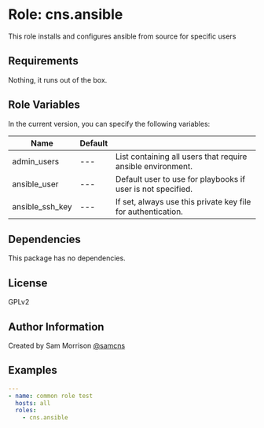 Role: cns.ansible
========

This role installs and configures ansible from source for specific users

Requirements
------------

Nothing, it runs out of the box.

Role Variables
--------------

In the current version, you can specify the following variables:

| Name               | Default |                                                              |
|--------------------|---------|--------------------------------------------------------------|
| admin_users        |   ---   | List containing all users that require ansible environment.  |
| ansible_user       |   ---   | Default user to use for playbooks if user is not specified.  |
| ansible_ssh_key    |   ---   | If set, always use this private key file for authentication. |


Dependencies
------------

This package has no dependencies.

License
-------

GPLv2

Author Information
------------------

Created by Sam Morrison [@samcns](https://www.twitter.com/samcns)

Examples
--------

```yaml
---
- name: common role test
  hosts: all
  roles:
    - cns.ansible
```
